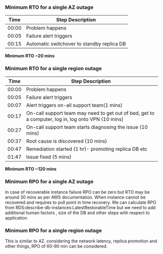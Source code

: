 
### Minimum RTO for a single AZ outage
|Time |Step Description  |
|--|--|
| 00:00 |Problem happens  |
|00:05|Failure alert triggers|
|00:15|Automatic switchover to standby replica DB|

**Minimum RTO ~20 mins**

### Minimum RTO for a single region outage
|Time |Step Description  |
|--|--|
| 00:00 |Problem happens  |
|00:05|Failure alert triggers|
|00:07|Alert triggers on-all support team(1 mins)
|00:17|On-call support team may need to get out of bed, get to a computer, log in, log onto VPN (10 mins)
|00:27|On-call support team starts diagnosing the issue (10 mins)
|00:37|Root cause is discovered (10 mins)
|00:47|Remediation started (1 hr)- promoting replica DB etc
|01:47|Issue fixed (5 mins)

**Minimum RTO ~120 mins**

### Minimum RPO for a single AZ outage

In case of recoverable instance failure RPO can be zero but RTO may be around 30 mins as per AWS documentation.
When instance cannot be recovered and requires to pull point in time recovery. We can calculate RPO from RDS:describe-db-instances:LatestRestorableTime but we need to add additional human factors , size of the DB and other steps with respect to application

### Minimum RPO for a single region outage

This is similar to AZ. considering the network latency,  replica promotion and other things, RPO of 60-90 min can be considered. 